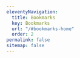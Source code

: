 ```yaml
---
eleventyNavigation:
  title: Bookmarks
  key: Bookmarks
  url: "/#bookmarks-home"
  order: 2
permalink: false
sitemap: false
---
```

